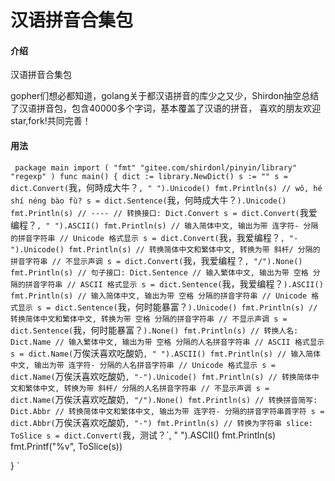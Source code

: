 # 汉语拼音合集包

#### 介绍
汉语拼音合集包

gopher们想必都知道，golang关于都汉语拼音的库少之又少，Shirdon抽空总结了汉语拼音包，包含40000多个字词，基本覆盖了汉语的拼音，
喜欢的朋友欢迎star,fork!共同完善！

#### 用法
`
package main
 import (
 	"fmt"
 	"gitee.com/shirdonl/pinyin/library"
 	"regexp"
 )
 func main() {
 	dict := library.NewDict()
 	s := ""
 	s = dict.Convert(`我，何時成大牛？`, " ").Unicode()
 	fmt.Println(s)
 	// wǒ, hé shí néng bào fù?
 	s = dict.Sentence(`我，何時成大牛？`).Unicode()
 	fmt.Println(s)
 	// ----
 	// 转换接口: Dict.Convert
 	s = dict.Convert(`我爱编程？`, " ").ASCII()
 	fmt.Println(s)
 	// 输入简体中文, 输出为带 连字符- 分隔的拼音字符串
 	// Unicode 格式显示
 	s = dict.Convert(`我，我爱编程？`, "-").Unicode()
 	fmt.Println(s)
 	// 转换简体中文和繁体中文, 转换为带 斜杆/ 分隔的拼音字符串
 	// 不显示声调
 	s = dict.Convert(`我，我爱编程？`, "/").None()
 	fmt.Println(s)
 	// 句子接口: Dict.Sentence
 	// 输入繁体中文, 输出为带 空格 分隔的拼音字符串
 	// ASCII 格式显示
 	s = dict.Sentence(`我，我爱编程？`).ASCII()
 	fmt.Println(s)
 	// 输入简体中文, 输出为带 空格 分隔的拼音字符串
 	// Unicode 格式显示
 	s = dict.Sentence(`我，何时能暴富？`).Unicode()
 	fmt.Println(s)
 	// 转换简体中文和繁体中文, 转换为带 空格 分隔的拼音字符串
 	// 不显示声调
 	s = dict.Sentence(`我，何时能暴富？`).None()
 	fmt.Println(s)
 	// 转换人名: Dict.Name
 	// 输入繁体中文, 输出为带 空格 分隔的人名拼音字符串
 	// ASCII 格式显示
 	s = dict.Name(`万俟沃喜欢吃酸奶`, " ").ASCII()
 	fmt.Println(s)
 	// 输入简体中文, 输出为带 连字符- 分隔的人名拼音字符串
 	// Unicode 格式显示
 	s = dict.Name(`万俟沃喜欢吃酸奶`, "-").Unicode()
 	fmt.Println(s)
 	// 转换简体中文和繁体中文, 转换为带 斜杆/ 分隔的人名拼音字符串
 	// 不显示声调
 	s = dict.Name(`万俟沃喜欢吃酸奶`, "/").None()
 	fmt.Println(s)
 	// 转换拼音简写: Dict.Abbr
 	// 转换简体中文和繁体中文, 输出为带 连字符- 分隔的拼音字符串首字符
 	s = dict.Abbr(`万俟沃喜欢吃酸奶`, "-")
 	fmt.Println(s)
 	// 转换为字符串 slice: ToSlice
 	s = dict.Convert(`我，测试？`, " ").ASCII()
 	fmt.Println(s)
 	fmt.Printf("%v", ToSlice(s))
 
 }
`
